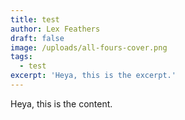 ```yaml
---
title: test
author: Lex Feathers
draft: false
image: /uploads/all-fours-cover.png
tags:
  - test
excerpt: 'Heya, this is the excerpt.'
---
```

Heya, this is the content.
